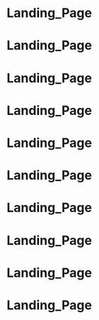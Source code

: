 # Landing_Page
# Landing_Page
# Landing_Page
# Landing_Page
# Landing_Page
# Landing_Page
# Landing_Page
# Landing_Page
# Landing_Page
# Landing_Page
